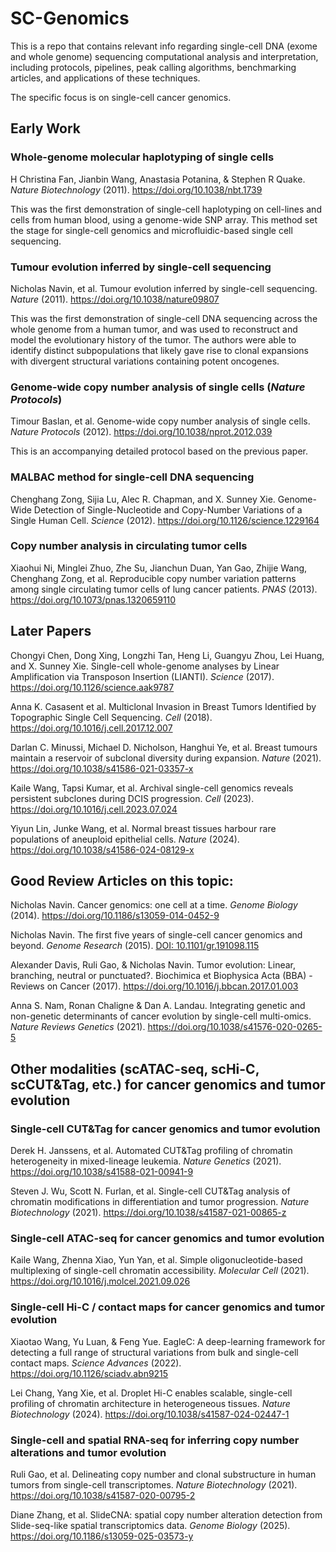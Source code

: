# SC-Genomics
This is a repo that contains relevant info regarding single-cell DNA (exome and whole genome) sequencing computational analysis and interpretation, including protocols, pipelines, peak calling algorithms, benchmarking articles, and applications of these techniques.

The specific focus is on single-cell cancer genomics.

## Early Work

### Whole-genome molecular haplotyping of single cells
H Christina Fan, Jianbin Wang, Anastasia Potanina, & Stephen R Quake. _Nature Biotechnology_ (2011). https://doi.org/10.1038/nbt.1739

This was the first demonstration of single-cell haplotyping on cell-lines and cells from human blood, using a genome-wide SNP array. This method set the stage for single-cell genomics and microfluidic-based single cell sequencing.

### Tumour evolution inferred by single-cell sequencing
Nicholas Navin, et al. Tumour evolution inferred by single-cell sequencing. _Nature_ (2011). https://doi.org/10.1038/nature09807

This was the first demonstration of single-cell DNA sequencing across the whole genome from a human tumor, and was used to reconstruct and model the evolutionary history of the tumor. The authors were able to identify distinct subpopulations that likely gave rise to clonal expansions with divergent structural variations containing potent oncogenes. 

### Genome-wide copy number analysis of single cells (_Nature Protocols_)
Timour Baslan, et al. Genome-wide copy number analysis of single cells. _Nature Protocols_ (2012). https://doi.org/10.1038/nprot.2012.039

This is an accompanying detailed protocol based on the previous paper. 

### MALBAC method for single-cell DNA sequencing
Chenghang Zong, Sijia Lu, Alec R. Chapman, and X. Sunney Xie. Genome-Wide Detection of Single-Nucleotide and Copy-Number Variations of a Single Human Cell. _Science_ (2012). https://doi.org/10.1126/science.1229164

### Copy number analysis in circulating tumor cells
Xiaohui Ni, Minglei Zhuo, Zhe Su, Jianchun Duan, Yan Gao, Zhijie Wang, Chenghang Zong, et al. Reproducible copy number variation patterns among single circulating tumor cells of lung cancer patients. _PNAS_ (2013). https://doi.org/10.1073/pnas.1320659110

## Later Papers
Chongyi Chen, Dong Xing, Longzhi Tan, Heng Li, Guangyu Zhou, Lei Huang, and X. Sunney Xie. Single-cell whole-genome analyses by Linear Amplification via Transposon Insertion (LIANTI). _Science_ (2017). https://doi.org/10.1126/science.aak9787

Anna K. Casasent et al. Multiclonal Invasion in Breast Tumors Identified by Topographic Single Cell Sequencing. _Cell_ (2018). https://doi.org/10.1016/j.cell.2017.12.007

Darlan C. Minussi, Michael D. Nicholson, Hanghui Ye, et al. Breast tumours maintain a reservoir of subclonal diversity during expansion. _Nature_ (2021). https://doi.org/10.1038/s41586-021-03357-x

Kaile Wang, Tapsi Kumar, et al. Archival single-cell genomics reveals persistent subclones during DCIS progression. _Cell_ (2023). https://doi.org/10.1016/j.cell.2023.07.024

Yiyun Lin, Junke Wang, et al. Normal breast tissues harbour rare populations of aneuploid epithelial cells. _Nature_ (2024). https://doi.org/10.1038/s41586-024-08129-x

## Good Review Articles on this topic:
Nicholas Navin. Cancer genomics: one cell at a time. _Genome Biology_ (2014). https://doi.org/10.1186/s13059-014-0452-9

Nicholas Navin. The first five years of single-cell cancer genomics and beyond. _Genome Research_ (2015). [DOI: 10.1101/gr.191098.115](https://genome.cshlp.org/content/25/10/1499.full)

Alexander Davis, Ruli Gao, & Nicholas Navin. Tumor evolution: Linear, branching, neutral or punctuated?. Biochimica et Biophysica Acta (BBA) - Reviews on Cancer (2017). https://doi.org/10.1016/j.bbcan.2017.01.003

Anna S. Nam, Ronan Chaligne & Dan A. Landau. Integrating genetic and non-genetic determinants of cancer evolution by single-cell multi-omics. _Nature Reviews Genetics_ (2021). https://doi.org/10.1038/s41576-020-0265-5

## Other modalities (scATAC-seq, scHi-C, scCUT&Tag, etc.) for cancer genomics and tumor evolution

### Single-cell CUT&Tag for cancer genomics and tumor evolution
Derek H. Janssens, et al. Automated CUT&Tag profiling of chromatin heterogeneity in mixed-lineage leukemia. _Nature Genetics_ (2021). https://doi.org/10.1038/s41588-021-00941-9

Steven J. Wu, Scott N. Furlan, et al. Single-cell CUT&Tag analysis of chromatin modifications in differentiation and tumor progression. _Nature Biotechnology_ (2021). https://doi.org/10.1038/s41587-021-00865-z

### Single-cell ATAC-seq for cancer genomics and tumor evolution
Kaile Wang, Zhenna Xiao, Yun Yan, et al. Simple oligonucleotide-based multiplexing of single-cell chromatin accessibility. _Molecular Cell_ (2021). https://doi.org/10.1016/j.molcel.2021.09.026

### Single-cell Hi-C / contact maps for cancer genomics and tumor evolution
Xiaotao Wang, Yu Luan, & Feng Yue. EagleC: A deep-learning framework for detecting a full range of structural variations from bulk and single-cell contact maps. _Science Advances_ (2022). https://doi.org/10.1126/sciadv.abn9215

Lei Chang, Yang Xie, et al. Droplet Hi-C enables scalable, single-cell profiling of chromatin architecture in heterogeneous tissues. _Nature Biotechnology_ (2024). https://doi.org/10.1038/s41587-024-02447-1

### Single-cell and spatial RNA-seq for inferring copy number alterations and tumor evolution
Ruli Gao, et al. Delineating copy number and clonal substructure in human tumors from single-cell transcriptomes. _Nature Biotechnology_ (2021). https://doi.org/10.1038/s41587-020-00795-2

Diane Zhang, et al. SlideCNA: spatial copy number alteration detection from Slide-seq-like spatial transcriptomics data. _Genome Biology_ (2025). https://doi.org/10.1186/s13059-025-03573-y

